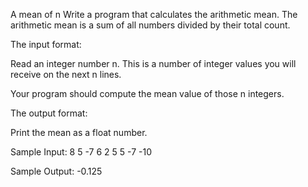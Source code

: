 A mean of n
Write a program that calculates the arithmetic mean. The arithmetic mean is a sum of all numbers divided by their total count.

The input format:

Read an integer number n. This is a number of integer values you will receive on the next n lines.

Your program should compute the mean value of those n integers.

The output format:

Print the mean as a float number.



Sample Input:
8
5
-7
6
2
5
5
-7
-10

Sample Output:
-0.125

